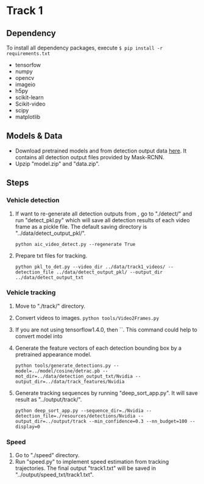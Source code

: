 # Track 1

## Dependency

To install all dependency packages, execute `$ pip install -r requirements.txt `

- tensorfow
- numpy
- opencv
- imageio
- h5py
- scikit-learn
- Scikit-video
- scipy
- matplotlib

## Models & Data

- Download pretrained models and from detection output data [here](https://drive.google.com/open?id=1RH3nObVsXTynVU2Gd3erD_cd9TJ1qYWs). It contains all detection output files provided by Mask-RCNN.
- Upzip "model.zip" and "data.zip".

## Steps

### Vehicle detection

1. If want to re-generate all detection outputs from , go to "./detect/" and run "detect_pkl.py" which will save all detection results of each video frame as a pickle file. The default saving directory is "../data/detect_output_pkl/".

   `python aic_video_detect.py --regenerate True `

2. Prepare txt files for tracking.

    `python pkl_to_det.py --video_dir ../data/track1_videos/ --detection_file ../data/detect_output_pkl/ --output_dir ../data/detect_output_txt` 

### Vehicle tracking

1. Move to "./track/" directory.

2. Convert videos to images. `python tools/Video2Frames.py`

3. If you are not using tensorflow1.4.0, then ``. This command could help to convert model into 

4. Generate the feature vectors of each detection bounding box by a pretrained appearance model.

   `python tools/generate_detections.py --model=../model/cosine/detrac.pb --mot_dir=../data/detection_output_txt/Nvidia --output_dir=../data/track_features/Nvidia`

5. Generate tracking sequences by running "deep_sort_app.py". It will save result as "../output/track/".

   `python deep_sort_app.py --sequence_dir=./Nvidia --detection_file=./resources/detections/Nvidia --output_dir=../output/track --min_confidence=0.3 --nn_budget=100 --display=0`

### Speed

1. Go to "./speed" directory.
2. Run "speed.py" to implement speed estimation from tracking trajectories. The final output "track1.txt" will be saved in "../output/speed_txt/track1.txt".